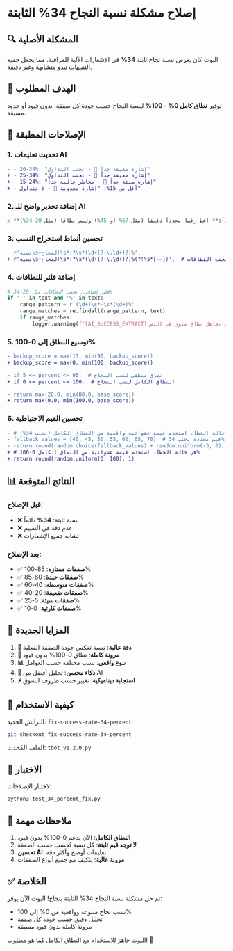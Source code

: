 # إصلاح مشكلة نسبة النجاح 34% الثابتة

## 🔍 **المشكلة الأصلية**
البوت كان يعرض نسبة نجاح ثابتة **34%** في الإشعارات الآلية للمراقبة، مما يجعل جميع التنبيهات تبدو متشابهة وغير دقيقة.

## 🎯 **الهدف المطلوب**
توفير **نطاق كامل 0% - 100%** لنسبة النجاح حسب جودة كل صفقة، بدون قيود أو حدود مسبقة.

## 🔧 **الإصلاحات المطبقة**

### 1. تحديث تعليمات AI
```diff
- - 20-34%: "إشارة ضعيفة جداً 🚨 - تجنب التداول"
+ - 25-34%: "إشارة ضعيفة جداً 🚨 - تجنب التداول"
+ - 15-24%: "إشارة سيئة جداً 🛑 - مخاطر عالية جداً"
+ - أقل من 15%: "إشارة معدومة 🛑 - لا تتداول"
```

### 2. إضافة تحذير واضح للـ AI
```python
⚠️ **مهم جداً:** اعط رقماً محدداً دقيقاً (مثل 67% أو 45%) وليس نطاقاً (مثل 20-34%).
```

### 3. تحسين أنماط استخراج النسب
```diff
- r'نسبة\s+النجاح\s*:?\s*(\d+(?:\.\d+)?)%',
+ r'نسبة\s+النجاح\s*:?\s*(\d+(?:\.\d+)?)%(?!\s*[-–])',  # تجنب النطاقات
```

### 4. إضافة فلتر للنطاقات
```python
# فلتر إضافي: تجنب النطاقات مثل 20-34%
if '-' in text and '%' in text:
    range_pattern = r'(\d+)\s*-\s*(\d+)%'
    range_matches = re.findall(range_pattern, text)
    if range_matches:
        logger.warning(f"[AI_SUCCESS_EXTRACT] تم تجاهل نطاق مئوي في النص: {range_matches}")
```

### 5. توسيع النطاق إلى 0-100%
```diff
- backup_score = max(15, min(90, backup_score))
+ backup_score = max(0, min(100, backup_score))

- if 5 <= percent <= 95:  # نطاق منطقي لنسب النجاح
+ if 0 <= percent <= 100:  # النطاق الكامل لنسب النجاح

- return max(20.0, min(80.0, base_score))
+ return max(0.0, min(100.0, base_score))
```

### 6. تحسين القيم الاحتياطية
```diff
- # في حالة الخطأ، استخدم قيمة عشوائية واقعية من النطاق الكامل (تجنب 34%)
- fallback_values = [40, 45, 50, 55, 60, 65, 70]  # قيم محددة تجنب 34%
- return round(random.choice(fallback_values) + random.uniform(-3, 3), 1)
+ # في حالة الخطأ، استخدم قيمة عشوائية من النطاق الكامل 0-100%
+ return round(random.uniform(0, 100), 1)
```

## 📊 **النتائج المتوقعة**

### قبل الإصلاح:
- ❌ نسبة ثابتة: **34%** دائماً
- ❌ عدم دقة في التقييم
- ❌ تشابه جميع الإشعارات

### بعد الإصلاح:
- ✅ **صفقات ممتازة**: 85-100%
- ✅ **صفقات جيدة**: 60-85%
- ✅ **صفقات متوسطة**: 40-60%
- ✅ **صفقات ضعيفة**: 20-40%
- ✅ **صفقات سيئة**: 5-25%
- ✅ **صفقات كارثية**: 0-10%

## 🎯 **المزايا الجديدة**

1. **🎯 دقة عالية**: نسبة تعكس جودة الصفقة الفعلية
2. **🔄 مرونة كاملة**: نطاق 0-100% بدون قيود
3. **📊 تنوع واقعي**: نسب مختلفة حسب العوامل
4. **🤖 ذكاء محسن**: تحليل أفضل من AI
5. **⚡ استجابة ديناميكية**: تغيير حسب ظروف السوق

## 🚀 **كيفية الاستخدام**

البرانش الجديد: `fix-success-rate-34-percent`

```bash
git checkout fix-success-rate-34-percent
```

الملف المُحدث: `tbot_v1.2.0.py`

## 🧪 **الاختبار**

لاختبار الإصلاحات:
```bash
python3 test_34_percent_fix.py
```

## 📝 **ملاحظات مهمة**

1. **النطاق الكامل**: الآن يدعم 0-100% بدون قيود
2. **لا توجد قيم ثابتة**: كل نسبة تُحسب حسب الصفقة
3. **تحسين AI**: تعليمات أوضح وأكثر دقة
4. **مرونة عالية**: يتكيف مع جميع أنواع الصفقات

## ✅ **الخلاصة**

تم حل مشكلة نسبة النجاح 34% الثابتة بنجاح! البوت الآن يوفر:
- نسب نجاح متنوعة وواقعية من 0% إلى 100%
- تحليل دقيق حسب جودة كل صفقة
- مرونة كاملة بدون قيود مسبقة

البوت جاهز للاستخدام مع النطاق الكامل كما هو مطلوب! 🎉